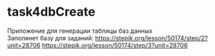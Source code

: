 # task4dbCreate
Приложение для генерации таблицы баз данных  
Заполянет базу для заданий:
https://stepik.org/lesson/50174/step/2?unit=28706 
https://stepik.org/lesson/50174/step/3?unit=28706

